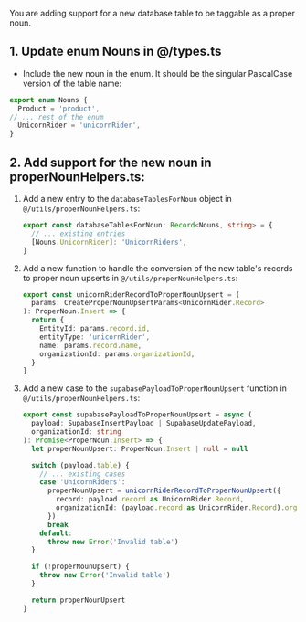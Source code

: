 You are adding support for a new database table to be taggable as a proper noun.

## 1. Update enum Nouns in @/types.ts
- Include the new noun in the enum. It should be the singular PascalCase version of the table name:

```ts
export enum Nouns {
  Product = 'product',
// ... rest of the enum
  UnicornRider = 'unicornRider',
}
```

## 2. Add support for the new noun in properNounHelpers.ts:
1. Add a new entry to the `databaseTablesForNoun` object in `@/utils/properNounHelpers.ts`:
   ```ts
   export const databaseTablesForNoun: Record<Nouns, string> = {
     // ... existing entries
     [Nouns.UnicornRider]: 'UnicornRiders',
   }
   ```

2. Add a new function to handle the conversion of the new table's records to proper noun upserts in `@/utils/properNounHelpers.ts`:
   ```ts
   export const unicornRiderRecordToProperNounUpsert = (
     params: CreateProperNounUpsertParams<UnicornRider.Record>
   ): ProperNoun.Insert => {
     return {
       EntityId: params.record.id,
       entityType: 'unicornRider',
       name: params.record.name,
       organizationId: params.organizationId,
     }
   }
   ```

3. Add a new case to the `supabasePayloadToProperNounUpsert` function in `@/utils/properNounHelpers.ts`:
   ```ts
   export const supabasePayloadToProperNounUpsert = async (
     payload: SupabaseInsertPayload | SupabaseUpdatePayload,
     organizationId: string
   ): Promise<ProperNoun.Insert> => {
     let properNounUpsert: ProperNoun.Insert | null = null

     switch (payload.table) {
       // ... existing cases
       case 'UnicornRiders':
         properNounUpsert = unicornRiderRecordToProperNounUpsert({
           record: payload.record as UnicornRider.Record,
           organizationId: (payload.record as UnicornRider.Record).organizationId,
         })
         break
       default:
         throw new Error('Invalid table')
     }

     if (!properNounUpsert) {
       throw new Error('Invalid table')
     }

     return properNounUpsert
   }
   ```
